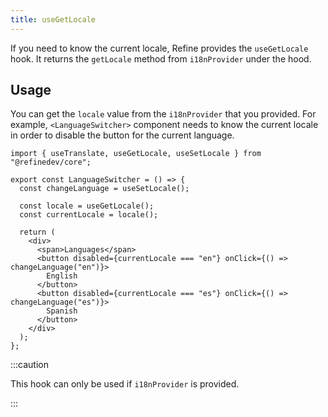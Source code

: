 ```yaml
---
title: useGetLocale
---
```


If you need to know the current locale, Refine provides the `useGetLocale` hook. It returns the `getLocale` method from `i18nProvider` under the hood.

## Usage

You can get the `locale` value from the `i18nProvider` that you provided.
For example, `<LanguageSwitcher>` component needs to know the current locale in order to disable the button for the current language.

```tsx
import { useTranslate, useGetLocale, useSetLocale } from "@refinedev/core";

export const LanguageSwitcher = () => {
  const changeLanguage = useSetLocale();

  const locale = useGetLocale();
  const currentLocale = locale();

  return (
    <div>
      <span>Languages</span>
      <button disabled={currentLocale === "en"} onClick={() => changeLanguage("en")}>
        English
      </button>
      <button disabled={currentLocale === "es"} onClick={() => changeLanguage("es")}>
        Spanish
      </button>
    </div>
  );
};
```

:::caution

This hook can only be used if `i18nProvider` is provided.

:::
